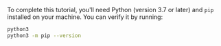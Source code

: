 To complete this tutorial, you'll need Python (version 3.7 or later) and `pip` installed on your machine. You can verify it by running:

```bash
python3
python3 -m pip --version
```